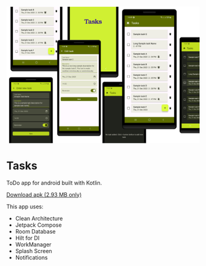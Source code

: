 ![Screenshot.png](Screenshot.png)

# Tasks

ToDo app for android built with Kotlin.

[Download apk (2.93 MB only)](./app-release.apk)

This app uses:
- Clean Architecture
- Jetpack Compose
- Room Database
- Hilt for DI
- WorkManager
- Splash Screen
- Notifications
